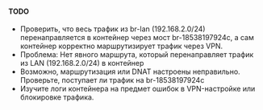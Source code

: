 #### TODO
- Проверить, что весь трафик из br-lan (192.168.2.0/24) перенаправляется в контейнер через мост br-18538197924c, а сам контейнер корректно маршрутизирует трафик через VPN.
- Проблема: Нет явного маршрута, который перенаправляет трафик из LAN (192.168.2.0/24) в контейнер
- Возможно, маршрутизация или DNAT настроены неправильно. Проверьте, поступает ли трафик на br-18538197924c
- Изучите логи контейнера на предмет ошибок в VPN-настройке или блокировке трафика.